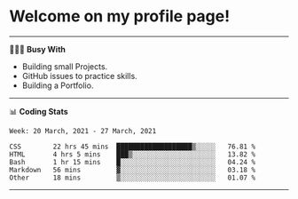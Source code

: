 # Welcome on my profile page!
<!-- print(("dralla"[::-1]+"s").capitalize()) -->

---
👨🏻‍💻 **Busy With**
* Building small Projects.
* GitHub issues to practice skills.
* Building a Portfolio.

---
📊 **Coding Stats**
<!--START_SECTION:waka-->
```text
Week: 20 March, 2021 - 27 March, 2021

CSS        22 hrs 45 mins  ███████████████████▒░░░░░   76.81 % 
HTML       4 hrs 5 mins    ███▒░░░░░░░░░░░░░░░░░░░░░   13.82 % 
Bash       1 hr 15 mins    █░░░░░░░░░░░░░░░░░░░░░░░░   04.24 % 
Markdown   56 mins         ▓░░░░░░░░░░░░░░░░░░░░░░░░   03.18 % 
Other      18 mins         ▒░░░░░░░░░░░░░░░░░░░░░░░░   01.07 % 
```
<!--END_SECTION:waka-->

---
